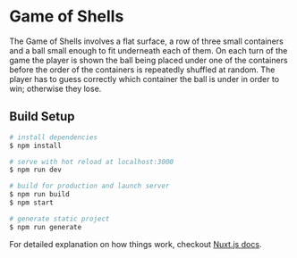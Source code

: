 # Game of Shells

The Game of Shells involves a flat surface, a row of three small containers and a ball small enough to fit underneath each of them. On each turn of the game the player is shown the ball being placed under one of the containers before the order of the containers is repeatedly shuffled at random. The player has to guess correctly which container the ball is under in order to win; otherwise they lose.


## Build Setup

``` bash
# install dependencies
$ npm install

# serve with hot reload at localhost:3000
$ npm run dev

# build for production and launch server
$ npm run build
$ npm start

# generate static project
$ npm run generate
```

For detailed explanation on how things work, checkout [Nuxt.js docs](https://nuxtjs.org).
